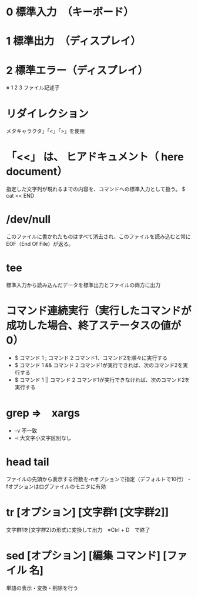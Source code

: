 # 0 標準入力　（キーボード）

# 1 標準出力　（ディスプレイ）

# 2 標準エラー（ディスプレイ）

※ 1 2 3 ファイル記述子

# リダイレクション
メタキャラクタ」「<」「>」を使用

# 「<<」 は、 ヒアドキュメント（ here document）
 指定した文字列が現れるまでの内容を、コマンドへの標準入力として扱う。
 $ cat << END

# /dev/null
 このファイルに書かれたものはすべて消去され、このファイルを読み込むと常にEOF（End Of File）が返る。
 
 # tee
  標準入力から読み込んだデータを標準出力とファイルの両方に出力
  
 # コマンド連続実行（実行したコマンドが成功した場合、終了ステータスの値が0）
 - $ コマンド 1 ; コマンド 2
   コマンド1、コマンド2を順々に実行する
 - $ コマンド 1 && コマンド 2
   コマンド1が実行できれば、次のコマンド2を実行する 
 - $ コマンド 1 || コマンド 2
   コマンド1が実行できなければ、次のコマンド2を実行する
   
 # grep ⇒　xargs
 - -v 不一致
 - -i 大文字小文字区別なし
 
 # head tail
   ファイルの先頭から表示する行数を-nオプションで指定（デフォルトで10行）
   -fオプションはログファイルのモニタに有効
   
# tr [オプション] [文字群1 [文字群2]]
  文字群1を[文字群2]の形式に変換して出力　※Ctrl + D　で終了
  
# sed [オプション] [編集 コマンド] [ファイル 名]
  単語の表示・変換・削除を行う
